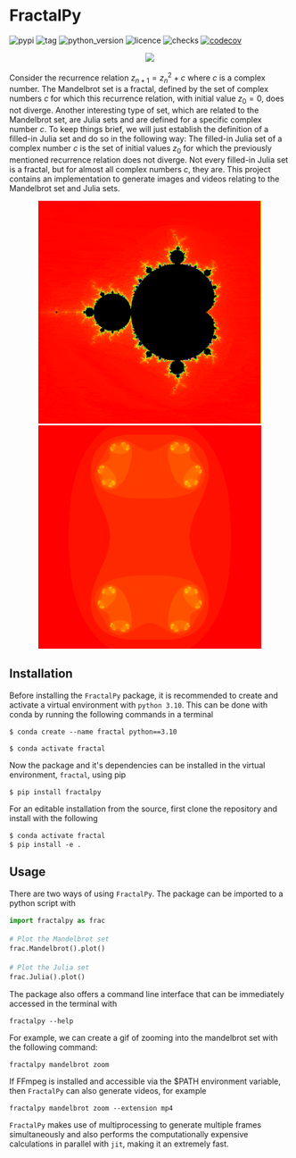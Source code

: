 # FractalPy
![pypi](https://img.shields.io/pypi/v/FractalPy)
![tag](https://img.shields.io/github/v/tag/Fergus-OH/FractalPy)
![python_version](https://img.shields.io/pypi/pyversions/FractalPy)
![licence](https://img.shields.io/github/license/Fergus-OH/FractalPy)
![checks](https://img.shields.io/github/checks-status/Fergus-OH/FractalPy/main)
[![codecov](https://codecov.io/gh/Fergus-OH/FractalPy/branch/main/graph/badge.svg?token=XWYUNL7XIE)](https://codecov.io/gh/Fergus-OH/FractalPy)

<p align="center">
  <img src= "https://raw.githubusercontent.com/Fergus-OH/mandelbrot-julia-sets/numba/assets/Mandelbrot_4320pts_1000threshold.png" width="800">
</p>

Consider the recurrence relation $z_{n+1} = z_n^2 + c$ where $c$ is a complex number.
The Mandelbrot set is a fractal, defined by the set of complex numbers $c$ for which this recurrence relation, with initial value $z_0 = 0$, does not diverge.
Another interesting type of set, which are related to the Mandelbrot set, are Julia sets and are defined for a specific complex number $c$.
To keep things brief, we will just establish the definition of a filled-in Julia set and do so in the following way:
The filled-in Julia set of a complex number $c$ is the set of initial values $z_0$ for which the previously mentioned recurrence relation does not diverge.
Not every filled-in Julia set is a fractal, but for almost all complex numbers $c$, they are.
This project contains an implementation to generate images and videos relating to the Mandelbrot set and Julia sets.

[//]: # (<img src="https://raw.githubusercontent.com/Fergus-OH/FractalPy/numba/assets/zoom_&#40;-1,186592,-0,1901211&#41;)

[//]: # (_1000thresh_360pts_60frames_15fps.gif" width="400">)

<p align="center">
  <img src="https://raw.githubusercontent.com/Fergus-OH/FractalPy/numba/assets/zoom_(-1,186592,-0,1901211)_1000thresh_360pts_60frames_15fps-min.gif" width="400">
  <img src="https://raw.githubusercontent.com/Fergus-OH/FractalPy/numba/assets/spin_(-0,79+0,15j)_1000thresh_360pts_110frames_30fps.gif" width="400">
</p>




[//]: # (<img src="https://raw.githubusercontent.com/Fergus-OH/mandelbrot-julia-sets/numba/assets/zoom_&#40;10004407000,-0,7436439059192348,-0,131825896951&#41;_5000thresh_480pts_300frames_30fps.gif" width="500">)
[//]: # (<img src="https://raw.githubusercontent.com/Fergus-OH/mandelbrot-julia-sets/numba/assets/julia_spin2.gif" width="500">)
  


## Installation
Before installing the `FractalPy` package, it is recommended to create and activate a virtual environment with `python 3.10`.
This can be done with conda by running the following commands in a terminal
```
$ conda create --name fractal python==3.10
```

```
$ conda activate fractal
```
Now the package and it's dependencies can be installed in the virtual environment, `fractal`, using pip
```
$ pip install fractalpy
```

For an editable installation from the source, first clone the repository and install with the following
```
$ conda activate fractal
$ pip install -e .
```

## Usage
There are two ways of using `FractalPy`.
The package can be imported to a python script with

```python
import fractalpy as frac

# Plot the Mandelbrot set
frac.Mandelbrot().plot()

# Plot the Julia set
frac.Julia().plot()
```

The package also offers a command line interface that can be immediately accessed in the terminal with
```
fractalpy --help
```

For example, we can create a gif of zooming into the mandelbrot set with the following command:
```
fractalpy mandelbrot zoom
```

If FFmpeg is installed and accessible via the $PATH environment variable, then `FractalPy` can also generate videos, for example
```
fractalpy mandelbrot zoom --extension mp4
```

`FractalPy` makes use of multiprocessing to generate multiple frames simultaneously and also performs the computationally expensive calculations in parallel with `jit`, making it an extremely fast.
<!-- ```
Fractal().
```


A notebook with demos can be found [here](https://nbviewer.org/github/Fergus-OH/mandelbrot-julia-sets/blob/numba/demos.ipynb)

<a href="https://nbviewer.org/github/Fergus-OH/mandelbrot-julia-sets/blob/numba/demos.ipynb"><img src="https://raw.githubusercontent.com/jupyter/design/master/logos/Badges/nbviewer_badge.svg" alt="Render nbviewer" /></a> -->